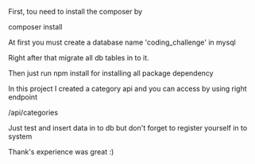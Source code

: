 First, tou need to install the composer by

composer install

At first you must create a database name 'coding_challenge' in mysql

Right after that migrate all db tables in to it.

Then just run npm install for installing all package dependency

In this project I created a category api and you can access by using right endpoint

/api/categories

Just test and insert data in to db but don't forget to register yourself in to system

Thank's experience was great :)
